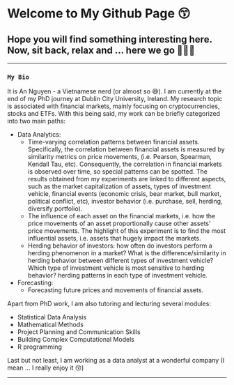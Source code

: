 # Welcome to My Github Page 😙
## Hope you will find something interesting here. Now, sit back, relax and ... here we go 🛫🛫🛫

___

 ### **`My Bio`**
It is An Nguyen - a Vietnamese nerd (or almost so 😅). I am currently at the end of my PhD journey at Dublin City University, Ireland.
My research topic is associated with financial markets, mainly focusing on cryptocurrencies, stocks and ETFs. With this being said, my work can be briefly categorized into two main paths:
+ Data Analytics:
   + Time-varying correlation patterns between financial assets. Specifically, the correlation between financial assets is measured by similarity metrics on price movements, (i.e. Pearson, Spearman, Kendall Tau, etc). Consequently, the correlation in financial markets is observed over time, so special patterns can be spotted. The results obtained from my experiments are linked to different aspects, such as the market capitalization of assets, types of investment vehicle, financial events (economic crisis, bear market, bull market, political conflict, etc), investor behavior (i.e. purchase, sell, herding, diversify portfolio).
   + The influence of each asset on the financial markets, i.e. how the price movements of an asset  proportionally cause other assets' price movements. The highlight of this experiment is to find the most influential assets, i.e. assets that hugely impact the markets.
   + Herding behavior of investors: how often do investors perform a herding phenomenon in a market? What is the difference/similarity in herding behavior between different types of investment vehicle? Which type of investment vehicle is most sensitive to herding behavior? herding patterns in each type of investment vehicle.
+ Forecasting:
   + Forecasting future prices and movements of financial assets.

Apart from PhD work, I am also tutoring and lecturing several modules:
+ Statistical Data Analysis
+ Mathematical Methods
+ Project Planning and Communication Skills
+ Building Complex Computational Models
+ R programming

Last but not least, I am working as a data analyst at a wonderful company (I mean ... I really enjoy it 😚)

___

